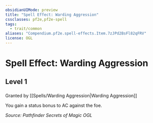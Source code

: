```yaml
---
obsidianUIMode: preview
title: "Spell Effect: Warding Aggression"
cssclasses: pf2e,pf2e-spell
tags:
  - trait/common
aliases: "Compendium.pf2e.spell-effects.Item.7zJPd2BsFl82qFRV"
license: OGL
---
```

# Spell Effect: Warding Aggression
## Level 1
### 






Granted by [[Spells/Warding Aggression|Warding Aggression]]

You gain a status bonus to AC against the foe.

*Source: Pathfinder Secrets of Magic*
*OGL*